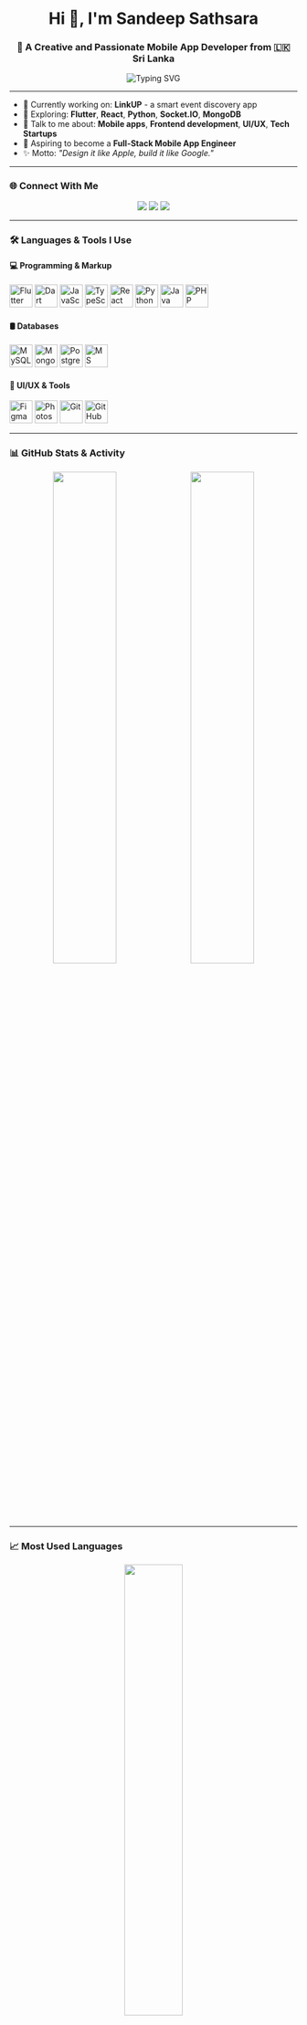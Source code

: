 <h1 align="center">Hi 👋, I'm Sandeep Sathsara</h1>
<h3 align="center">🚀 A Creative and Passionate Mobile App Developer from 🇱🇰 Sri Lanka</h3>

<p align="center">
  <img src="https://readme-typing-svg.herokuapp.com?font=Fira+Code&weight=500&size=22&pause=1000&center=true&vCenter=true&width=440&lines=Flutter+%7C+React+%7C+Python+%7C+Node.js+%7C+UI%2FUX+Lover" alt="Typing SVG" />
</p>

---

- 🔭 Currently working on: **LinkUP** - a smart event discovery app  
- 🌱 Exploring: **Flutter**, **React**, **Python**, **Socket.IO**, **MongoDB**  
- 💬 Talk to me about: **Mobile apps**, **Frontend development**, **UI/UX**, **Tech Startups**  
- 🚀 Aspiring to become a **Full-Stack Mobile App Engineer**  
- ✨ Motto: *"Design it like Apple, build it like Google."*

---

### 🌐 Connect With Me  
<p align="center">
  <a href="https://linkedin.com/in/sathsarasandeepmahindasoma" target="_blank"><img src="https://img.shields.io/badge/LinkedIn-%230077B5.svg?&style=for-the-badge&logo=linkedin&logoColor=white" /></a>
  <a href="https://www.facebook.com/sathsarasandeep" target="_blank"><img src="https://img.shields.io/badge/Facebook-%231877F2.svg?&style=for-the-badge&logo=facebook&logoColor=white" /></a>
  <a href="https://instagram.com/sathsara_sandeep" target="_blank"><img src="https://img.shields.io/badge/Instagram-%23E4405F.svg?&style=for-the-badge&logo=instagram&logoColor=white" /></a>
</p>

---

### 🛠️ Languages & Tools I Use  
#### 💻 Programming & Markup  
<p align="left">
  <img src="https://cdn.jsdelivr.net/gh/devicons/devicon/icons/flutter/flutter-original.svg" width="40" title="Flutter"/>
  <img src="https://cdn.jsdelivr.net/gh/devicons/devicon/icons/dart/dart-original.svg" width="40" title="Dart"/>
  <img src="https://cdn.jsdelivr.net/gh/devicons/devicon/icons/javascript/javascript-original.svg" width="40" title="JavaScript"/>
  <img src="https://cdn.jsdelivr.net/gh/devicons/devicon/icons/typescript/typescript-original.svg" width="40" title="TypeScript"/>
  <img src="https://cdn.jsdelivr.net/gh/devicons/devicon/icons/react/react-original.svg" width="40" title="React"/>
  <img src="https://cdn.jsdelivr.net/gh/devicons/devicon/icons/python/python-original.svg" width="40" title="Python"/>
  <img src="https://cdn.jsdelivr.net/gh/devicons/devicon/icons/java/java-original.svg" width="40" title="Java"/>
  <img src="https://cdn.jsdelivr.net/gh/devicons/devicon/icons/php/php-original.svg" width="40" title="PHP"/>
</p>

#### 🛢️ Databases  
<p align="left">
  <img src="https://cdn.jsdelivr.net/gh/devicons/devicon/icons/mysql/mysql-original-wordmark.svg" width="40" title="MySQL"/>
  <img src="https://cdn.jsdelivr.net/gh/devicons/devicon/icons/mongodb/mongodb-original-wordmark.svg" width="40" title="MongoDB"/>
  <img src="https://cdn.jsdelivr.net/gh/devicons/devicon/icons/postgresql/postgresql-original-wordmark.svg" width="40" title="PostgreSQL"/>
  <img src="https://www.svgrepo.com/show/303229/microsoft-sql-server-logo.svg" width="40" title="MS SQL"/>
</p>

#### 🎨 UI/UX & Tools  
<p align="left">
  <img src="https://cdn.jsdelivr.net/gh/devicons/devicon/icons/figma/figma-original.svg" width="40" title="Figma"/>
  <img src="https://cdn.jsdelivr.net/gh/devicons/devicon/icons/photoshop/photoshop-line.svg" width="40" title="Photoshop"/>
  <img src="https://cdn.jsdelivr.net/gh/devicons/devicon/icons/git/git-original.svg" width="40" title="Git"/>
  <img src="https://cdn.jsdelivr.net/gh/devicons/devicon/icons/github/github-original.svg" width="40" title="GitHub"/>
</p>

---

### 📊 GitHub Stats & Activity  
<p align="center">
  <img src="https://github-readme-stats.vercel.app/api?username=SathsaraSandeep&show_icons=true&theme=tokyonight&hide_border=true" width="47%" />
  <img src="https://github-readme-streak-stats.herokuapp.com?user=SathsaraSandeep&theme=tokyonight&hide_border=true" width="47%" />
</p>

---

### 📈 Most Used Languages  
<p align="center">
  <img src="https://github-readme-stats.vercel.app/api/top-langs/?username=SathsaraSandeep&layout=compact&theme=tokyonight&hide_border=true" width="45%" />
</p>

---

### 🐍 GitHub Snake Animation  
<picture>
  <source media="(prefers-color-scheme: dark)" srcset="https://raw.githubusercontent.com/tobiasmeyhoefer/tobiasmeyhoefer/output/github-snake-dark.svg" />
  <source media="(prefers-color-scheme: light)" srcset="https://raw.githubusercontent.com/tobiasmeyhoefer/tobiasmeyhoefer/output/github-snake.svg" />
  <img alt="github-snake" src="https://raw.githubusercontent.com/tobiasmeyhoefer/tobiasmeyhoefer/output/github-snake.svg" />
</picture>

---

### 💡 “Great design is invisible. Great code is unforgettable.”

